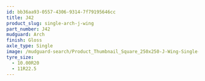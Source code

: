 ```yaml
---
id: bb36aa93-0557-4306-9314-7f79195646cc
title: J42
product_slug: single-arch-j-wing
part_number: J42
mudguard: Arch
finish: Gloss
axle_type: Single
image: /mudguard-search/Product_Thumbnail_Square_250x250-J-Wing-Single-Arch.jpg
tyre_size:
  - 10.00R20
  - 11R22.5
---
```

